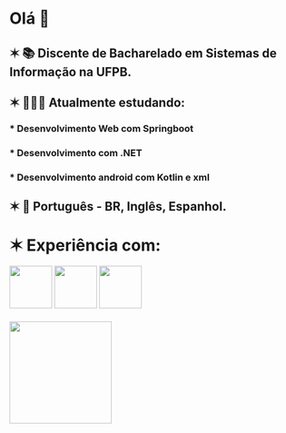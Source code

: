 # Olá 👋
## ✶ 📚 Discente de Bacharelado em Sistemas de Informação na UFPB.

## ✶ 👩🏻‍💻 Atualmente estudando:
### * Desenvolvimento Web com Springboot
### * Desenvolvimento com .NET
### * Desenvolvimento android com Kotlin e xml

## ✶ 💬 Português - BR, Inglês, Espanhol.

# ✶ Experiência com:

<img src="https://cdn.jsdelivr.net/gh/devicons/devicon/icons/java/java-original.svg" width="75" height="75"/> <img src="https://cdn.jsdelivr.net/gh/devicons/devicon@latest/icons/kotlin/kotlin-original.svg" width="75" height="75"/> <img src="https://cdn.jsdelivr.net/gh/devicons/devicon/icons/python/python-original.svg" width="75" height="75"/>

<div style="margin-top: 20px;">
<a href="https://github.com/lorimedeiros">
<img height="180em" src="https://github-readme-stats.vercel.app/api/top-langs/?username=lorimedeiros&layout=compact&langs_count=7&theme=ocean_dark"/>
</div>
